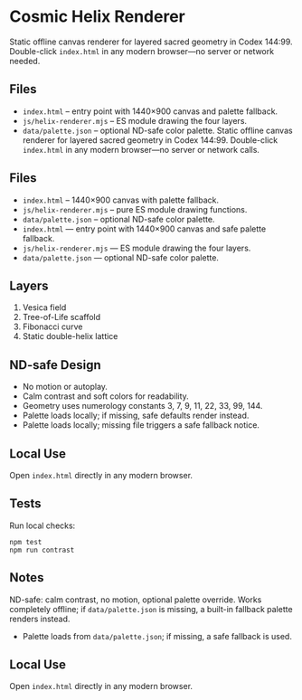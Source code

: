# Cosmic Helix Renderer

Static offline canvas renderer for layered sacred geometry in Codex 144:99. Double-click `index.html` in any modern browser—no server or network needed.

## Files
- `index.html` – entry point with 1440×900 canvas and palette fallback.
- `js/helix-renderer.mjs` – ES module drawing the four layers.
- `data/palette.json` – optional ND-safe color palette.
Static offline canvas renderer for layered sacred geometry in Codex 144:99. Double-click `index.html` in any modern browser—no server or network calls.

## Files
- `index.html` – 1440×900 canvas with palette fallback.
- `js/helix-renderer.mjs` – pure ES module drawing functions.
- `data/palette.json` – optional ND-safe color palette.
- `index.html` — entry point with 1440×900 canvas and safe palette fallback.
- `js/helix-renderer.mjs` — ES module drawing the four layers.
- `data/palette.json` — optional ND-safe color palette.

## Layers
1. Vesica field
2. Tree-of-Life scaffold
3. Fibonacci curve
4. Static double-helix lattice

## ND-safe Design
- No motion or autoplay.
- Calm contrast and soft colors for readability.
- Geometry uses numerology constants 3, 7, 9, 11, 22, 33, 99, 144.
- Palette loads locally; if missing, safe defaults render instead.
- Palette loads locally; missing file triggers a safe fallback notice.

## Local Use
Open `index.html` directly in any modern browser.

## Tests
Run local checks:

```
npm test
npm run contrast
```

## Notes
ND-safe: calm contrast, no motion, optional palette override. Works completely offline; if `data/palette.json` is missing, a built-in fallback palette renders instead.
- Palette loads from `data/palette.json`; if missing, a safe fallback is used.

## Local Use
Open `index.html` directly in any modern browser.
